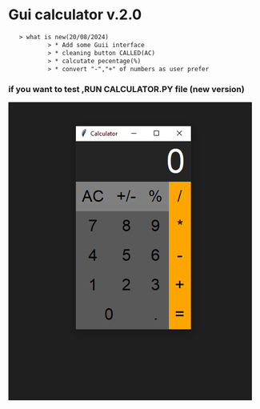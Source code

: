 # Gui calculator v.2.0 
       > what is new(20/08/2024)
               > * Add some Guii interface
               > * cleaning button CALLED(AC)
               > * calcutate pecentage(%)
               > * convert "-","+" of numbers as user prefer

### if you want to test ,RUN CALCULATOR.PY file  (new version)
![cal](calculator_img.PNG)
